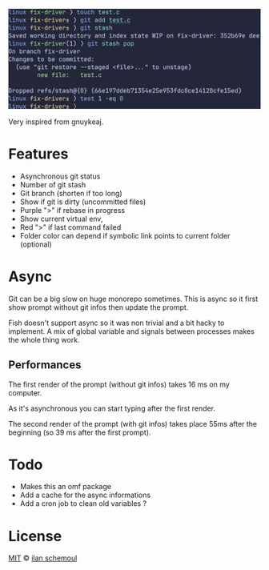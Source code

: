 ![screenshot](./screenshot.png)

Very inspired from gnuykeaj.

# Features

- Asynchronous git status
- Number of git stash
- Git branch (shorten if too long)
- Show if git is dirty (uncommitted files)
- Purple ">" if rebase in progress
- Show current virtual env,
- Red ">" if last command failed
- Folder color can depend if symbolic link points to current folder (optional)

# Async

Git can be a big slow on huge monorepo sometimes. This is async
so it first show prompt without git infos then update the prompt.

Fish doesn't support async so it was non trivial and a bit hacky to implement. A mix of global variable and
signals between processes makes the whole thing work.

## Performances

The first render of the prompt (without git infos) takes 16 ms on my computer.

As it's asynchronous you can start typing after the first render.

The second render of the prompt (with git infos) takes place 55ms after the beginning (so 39 ms after the first prompt).

# Todo

- Makes this an omf package
- Add a cache for the async informations
- Add a cron job to clean old variables ?

# License

[MIT][mit] © [ilan schemoul][author]


[mit]:            https://opensource.org/licenses/MIT
[author]:         https://github.com/{{USER}}
[contributors]:   https://github.com/{{USER}}/plugin-stellar-fish-prompt/graphs/contributors
[license-badge]:  https://img.shields.io/badge/license-MIT-007EC7.svg?style=flat-square

